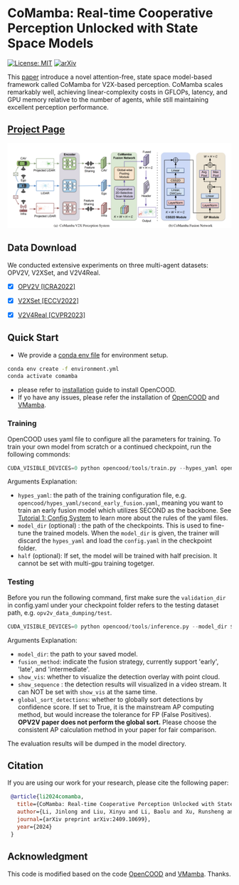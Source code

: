 <!--
 * @Descripttion: 
 * @version: 
 * @Author: Jinlong Li  PhD
 * @Date: 2024-09-20 09:50:59
 * @LastEditors: Jinlong Li  PhD
 * @LastEditTime: 2024-09-20 14:54:01
-->


# CoMamba: Real-time Cooperative Perception Unlocked with State Space Models


[![License: MIT](https://img.shields.io/badge/License-MIT-yellow.svg)](https://opensource.org/licenses/MIT)
[![arXiv](https://img.shields.io/badge/arXiv-2409.10699-b31b1b.svg)](https://arxiv.org/abs/2409.10699) 

This [paper](https://arxiv.org/abs/2409.10699)  introduce a novel attention-free, state space model-based framework called CoMamba for V2X-based perception. CoMamba scales remarkably well, achieving linear-complexity costs in GFLOPs, latency, and GPU memory relative to the number of agents, while still maintaining excellent perception performance. 


## [Project Page](https://taco-group.github.io/CoMamba/)
<p align="center">
<img src="docs/assets/Co_pipeline.png" width="800" alt="" class="img-responsive">
</p>




## Data Download

<!-- All the data can be downloaded from [google drive](https://drive.google.com/drive/folders/1dkDeHlwOVbmgXcDazZvO6TFEZ6V_7WUu). If you have a good internet, you can directly download the complete large zip file such as `train.zip`. In case you suffer from downloading large files, we also split each data set into small chunks, which can be found in the directory ending with `_chunks`, such as `train_chunks`. After downloading, please run the following command to each set to merge those chunks together:
```python
cat train.zip.part* > train.zip
unzip train.zip
``` -->
We conducted extensive experiments on three multi-agent datasets: OPV2V, V2XSet, and V2V4Real.
  - [x] [OPV2V [ICRA2022]](https://mobility-lab.seas.ucla.edu/opv2v/)
  - [x] [V2XSet [ECCV2022]](https://github.com/DerrickXuNu/v2x-vit)
  - [x] [V2V4Real [CVPR2023]](https://github.com/ucla-mobility/V2V4Real)


## Quick Start

- We provide a [conda env file](environment.yml) for environment setup. 
```bash
conda env create -f environment.yml
conda activate comamba
```
- please refer to [installation](https://opencood.readthedocs.io/en/latest/md_files/installation.html) guide to  install OpenCOOD. 
- If yo have any issues, please refer the installation of [OpenCOOD](https://github.com/DerrickXuNu/OpenCOOD) and [VMamba](https://github.com/MzeroMiko/VMamba).


### Training  

OpenCOOD uses yaml file to configure all the parameters for training. To train your own model from scratch or a continued checkpoint, run the following commonds:
```python
CUDA_VISIBLE_DEVICES=0 python opencood/tools/train.py --hypes_yaml opencood/hypes_yaml/point_pillar_opv2v_comamba.yaml  [--model_dir  ${CHECKPOINT_FOLDER} --half]
```
Arguments Explanation:
- `hypes_yaml`: the path of the training configuration file, e.g. `opencood/hypes_yaml/second_early_fusion.yaml`, meaning you want to train
an early fusion model which utilizes SECOND as the backbone. See [Tutorial 1: Config System](https://opencood.readthedocs.io/en/latest/md_files/config_tutorial.html) to learn more about the rules of the yaml files.
- `model_dir` (optional) : the path of the checkpoints. This is used to fine-tune the trained models. When the `model_dir` is
given, the trainer will discard the `hypes_yaml` and load the `config.yaml` in the checkpoint folder.
- `half` (optional): If set, the model will be trained with half precision. It cannot be set with multi-gpu training togetger.




### Testing
Before you run the following command, first make sure the `validation_dir` in config.yaml under your checkpoint folder
refers to the testing dataset path, e.g. `opv2v_data_dumping/test`.

```python
CUDA_VISIBLE_DEVICES=0 python opencood/tools/inference.py --model_dir ${CHECKPOINT_FOLDER} --fusion_method ${FUSION_STRATEGY} [--show_vis] [--show_sequence]
```
Arguments Explanation:
- `model_dir`: the path to your saved model.
- `fusion_method`: indicate the fusion strategy, currently support 'early', 'late', and 'intermediate'.
- `show_vis`: whether to visualize the detection overlay with point cloud.
- `show_sequence` : the detection results will visualized in a video stream. It can NOT be set with `show_vis` at the same time.
- `global_sort_detections`: whether to globally sort detections by confidence score. If set to True, it is the mainstream AP computing method, but would increase the tolerance for FP (False Positives). **OPV2V paper does not perform the global sort.** Please choose the consistent AP calculation method in your paper for fair comparison.

The evaluation results  will be dumped in the model directory. 



## Citation
If you are using our work for your research, please cite the following paper:
 ```bibtex
  @article{li2024comamba,
    title={CoMamba: Real-time Cooperative Perception Unlocked with State Space Models},
    author={Li, Jinlong and Liu, Xinyu and Li, Baolu and Xu, Runsheng and Li, Jiachen and Yu, Hongkai and Tu, Zhengzhong},
    journal={arXiv preprint arXiv:2409.10699},
    year={2024}
  }
```
## Acknowledgment

This code is modified based on the code [OpenCOOD](https://github.com/DerrickXuNu/OpenCOOD) and [VMamba](https://github.com/MzeroMiko/VMamba). Thanks.
